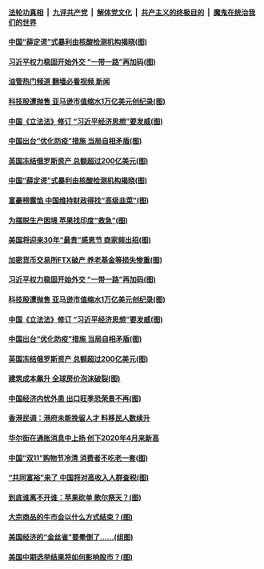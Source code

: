 ####  [法轮功真相](../../../../basic/blob/master/README.md?t=11131902) &nbsp;|&nbsp; [九评共产党](../../../../9ping.md/blob/master/README.md?t=11131902) &nbsp;|&nbsp; [解体党文化](../../../../jtdwh.md/blob/master/README.md?t=11131902)  &nbsp;|&nbsp; [共产主义的终极目的](../../../../gczydzjmd.md/blob/master/README.md?t=11131902) &nbsp;|&nbsp; [魔鬼在统治我们的世界](../../../../mgztzwmdsj.md/blob/master/README.md?t=11131902) 

#### [中国“薛定谔”式暴利由核酸检测机构揭晓(图)](../pages/p5/1021548.md?t=11131902) 

#### [习近平权力稳固开始外交 “一带一路”再加码(图)](../pages/p5/1021544.md?t=11131902) 

#### [油管热门频道 翻墙必看视频 新闻](http://129.146.143.75:81/youtube.html?11131902)

#### [科技股遭抛售 亚马逊市值缩水1万亿美元创纪录(图)](../pages/p5/1021541.md?t=11131902) 

#### [中国《立法法》修订 “习近平经济思想”要发威(图)](../pages/p5/1021524.md?t=11131902) 

#### [中国出台“优化防疫”措施 当局自相矛盾(图)](../pages/p5/1021514.md?t=11131902) 

#### [英国冻结俄罗斯资产 总额超过200亿美元(图)](../pages/p5/1021513.md?t=11131902) 

#### [中国“薛定谔”式暴利由核酸检测机构揭晓(图)](../pages/p5/1021548.md?t=11131902) 

#### [富豪榜露馅 中国维持财政得找“高级韭菜”(图)](../pages/p5/1021567.md?t=11131902) 

#### [为摆脱生产困境 苹果找印度“救急”(图)](../pages/p5/1021566.md?t=11131902) 

#### [美国将迎来30年“最贵”感恩节 商家频出招(图)](../pages/p5/1021565.md?t=11131902) 

#### [加密货币交易所FTX破产 养老基金等损失惨重(图)](../pages/p5/1021550.md?t=11131902) 

#### [习近平权力稳固开始外交 “一带一路”再加码(图)](../pages/p5/1021544.md?t=11131902) 

#### [科技股遭抛售 亚马逊市值缩水1万亿美元创纪录(图)](../pages/p5/1021541.md?t=11131902) 

#### [中国《立法法》修订 “习近平经济思想”要发威(图)](../pages/p5/1021524.md?t=11131902) 

#### [中国出台“优化防疫”措施 当局自相矛盾(图)](../pages/p5/1021514.md?t=11131902) 

#### [英国冻结俄罗斯资产 总额超过200亿美元(图)](../pages/p5/1021513.md?t=11131902) 

#### [建筑成本飙升 全球房价泡沫破裂(图)](../pages/p5/1021511.md?t=11131902) 

#### [中国经济内忧外患 出口旺季恐荣景不再(图)](../pages/p5/1021492.md?t=11131902) 

#### [香港民调：港府未能挽留人才 料移民人数续升](../pages/p5/1021486.md?t=11131902) 

#### [华尔街在通胀消息中上扬 创下2020年4月来新高](../pages/p5/1021484.md?t=11131902) 

#### [中国“双11”购物节冷清 消费者不吃老一套(图)](../pages/p5/1021483.md?t=11131902) 

#### [“共同富裕”来了 中国将对高收入人群查税(图)](../pages/p5/1021422.md?t=11131902) 

#### [到底谁离不开谁：苹果砍单 歌尔祭天？(图)](../pages/p5/1021443.md?t=11131902) 

#### [大宗商品的牛市会以什么方式结束？(图)](../pages/p5/1021439.md?t=11131902) 

#### [美国经济的“金丝雀”要晕倒了……(组图)](../pages/p5/1021431.md?t=11131902) 

#### [美国中期选举结果将如何影响股市？(图)](../pages/p5/1021423.md?t=11131902) 

<img src='http://gfw-breaker.win/goodnews/indexes/p5.md' width='0px' height='0px'/>

